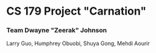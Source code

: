 # CS 179 Project "Carnation"
### Team Dwayne "Zeerak" Johnson
Larry Guo, Humphrey Obuobi, Shuya Gong, Mehdi Aourir
